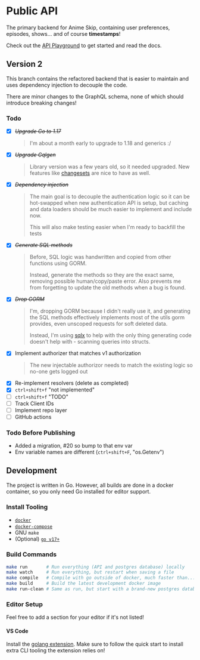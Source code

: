 # Public API

The primary backend for Anime Skip, containing user preferences, episodes, shows... and of course **timestamps**!

Check out the [API Playground](http://test.api.anime-skip.com/graphiql) to get started and read the docs.

## Version 2

This branch contains the refactored backend that is easier to maintain and uses dependency injection to decouple the code.

There are minor changes to the GraphQL schema, none of which should introduce breaking changes!

### Todo

- [x] ~~_Upgrade Go to 1.17_~~
  > I'm about a month early to upgrade to 1.18 and generics :/
- [x] ~~_Upgrade Gqlgen_~~
  > Library version was a few years old, so it needed upgraded. New features like [changesets](https://gqlgen.com/reference/changesets/) are nice to have as well.
- [x] ~~_Dependency injection_~~
  > The main goal is to decouple the authentication logic so it can be hot-swapped when new authentication API is setup, but caching and data loaders should be much easier to implement and include now.
  >
  > This will also make testing easier when I'm ready to backfill the tests
- [x] ~~_Generate SQL methods_~~
  > Before, SQL logic was handwritten and copied from other functions using GORM.
  >
  > Instead, generate the methods so they are the exact same, removing possible human/copy/paste error. Also prevents me from forgetting to update the old methods when a bug is found.
- [x] ~~_Drop GORM_~~
  > I'm, dropping GORM because I didn't really use it, and generating the SQL methods effectively implements most of the utils gorm provides, even unscoped requests for soft deleted data.
  >
  > Instead, I'm using [sqlx](http://jmoiron.github.io/sqlx/) to help with the only thing generating code doesn't help with - scanning queries into structs.
- [x] Implement authorizer that matches v1 authorization
  > The new injectable authorizor needs to match the existing logic so no-one gets logged out
- [x] Re-implement resolvers (delete as completed)
- [x] `ctrl+shift+f` "not implemented"
- [ ] `ctrl+shift+f` "TODO"
- [ ] Track Client IDs
- [ ] Implement repo layer
- [ ] GitHub actions

### Todo Before Publishing

- Added a migration, #20 so bump to that env var
- Env variable names are different (`ctrl+shift+F`, "os.Getenv")

## Development

The project is written in Go. However, all builds are done in a docker container, so you only need Go installed for editor support.

### Install Tooling

- [`docker`](https://docs.docker.com/get-docker/)
- [`docker-compose`](https://docs.docker.com/compose/install/)
- GNU `make`
- (Optional) [`go v17+`](https://golang.org/doc/install#download)

### Build Commands

```bash
make run       # Run everything (API and postgres database) locally
make watch     # Run everything, but restart when saving a file
make compile   # Compile with go outside of docker, much faster than...
make build     # Build the latest development docker image
make run-clean # Same as run, but start with a brand-new postgres database
```

### Editor Setup

Feel free to add a section for your editor if it's not listed!

#### VS Code

Install the [golang extension](https://marketplace.visualstudio.com/items?itemName=golang.go). Make sure to follow the quick start to install extra CLI tooling the extension relies on!
